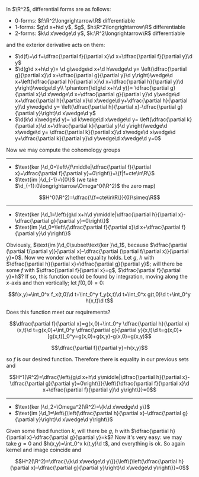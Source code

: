 In $\R^2$, differential forms are as follows:

<ul>
  <li>0-forms: $f:\R^2\longrightarrow\R$ differentiable</li>
  <li>1-forms: $g\d x+h\d y$, $g$, $h:\R^2\longrightarrow\R$ differentiable</li>
  <li>2-forms: $k\d x\wedge\d y$, $k:\R^2\longrightarrow\R$ differentiable</li>
</ul>

and the exterior derivative acts on them:

<ul>
  <li>$\d(f)=\d f=\dfrac{\partial f}{\partial x}\d x+\dfrac{\partial f}{\partial y}\d y$</li>
  <li>$\d(g\d x+h\d y)=
    \d g\wedge\d x+\d h\wedge\d y=
    \left(\dfrac{\partial g}{\partial x}\d x+\dfrac{\partial g}{\partial y}\d y\right)\wedge\d x+\left(\dfrac{\partial h}{\partial x}\d x+\dfrac{\partial h}{\partial y}\d y\right)\wedge\d y\\ \phantom{\d(g\d x+h\d y)}=
    \dfrac{\partial g}{\partial x}\d x\wedge\d x+\dfrac{\partial g}{\partial y}\d y\wedge\d x+\dfrac{\partial h}{\partial x}\d x\wedge\d y+\dfrac{\partial h}{\partial y}\d y\wedge\d y=
    \left(\dfrac{\partial h}{\partial x}-\dfrac{\partial g}{\partial y}\right)\d x\wedge\d y$</li>
  <li>$\d(k\d x\wedge\d y)=
    \d k\wedge\d x\wedge\d y=
    \left(\dfrac{\partial k}{\partial x}\d x+\dfrac{\partial k}{\partial y}\d y\right)\wedge\d x\wedge\d y=
    \dfrac{\partial k}{\partial x}\d x\wedge\d x\wedge\d y+\dfrac{\partial k}{\partial y}\d y\wedge\d x\wedge\d y=0$</li>
</ul>

Now we may compute the cohomology groups

---

<ul>
  <li>$\text{ker }\d_0=\left\{f\middle|\dfrac{\partial f}{\partial x}=\dfrac{\partial f}{\partial y}=0\right\}=\{f|f=cte\in\R\}$</li>
  <li>$\text{im }\d_{-1}=\{0\}$ (we take $\d_{-1}:0\longrightarrow\Omega^0(\R^2)$ the zero map)</li>
</ul>

$$H^0(\R^2)=\dfrac{\{f=cte\in\R\}}{0}\simeq\R$$

---

<ul>
  <li>$\text{ker }\d_1=\left\{g\d x+h\d y\middle|\dfrac{\partial h}{\partial x}-\dfrac{\partial g}{\partial y}=0\right\}$</li>
  <li>$\text{im }\d_0=\left\{\dfrac{\partial f}{\partial x}\d x+\dfrac{\partial f}{\partial y}\d y\right\}$</li>
</ul>

Obviously, $\text{im }\d_0\subset\text{ker }\d_1$, because $\dfrac{\partial (\partial f/\partial y)}{\partial x}-\dfrac{\partial (\partial f/\partial x)}{\partial y}=0$. Now we wonder whether equality holds. Let $g$, $h$ with $\dfrac{\partial h}{\partial x}=\dfrac{\partial g}{\partial y}$; will there be some $f$ with $\dfrac{\partial f}{\partial x}=g$, $\dfrac{\partial f}{\partial y}=h$? If so, this function could be found by integration, moving along the $x$-axis and then vertically; let $f(0,0)=0$: 

$$f(x,y)=\int_0^x f_x(t,0)\d t+\int_0^y f_y(x,t)\d t=\int_0^x g(t,0)\d t+\int_0^y h(x,t)\d t$$

Does this function meet our requirements? 

$$\dfrac{\partial f}{\partial x}=g(x,0)+\int_0^y \dfrac{\partial h}{\partial x}(x,t)\d t=g(x,0)+\int_0^y \dfrac{\partial g}{\partial y}(x,t)\d t=g(x,0)+ [g(x,t)]_0^y=g(x,0)+g(x,y)-g(x,0)=g(x,y)$$ 

$$\dfrac{\partial f}{\partial y}=h(x,y)$$  

so $f$ is our desired function. Therefore there is equality in our previous sets and

$$H^1(\R^2)=\dfrac{\left\{g\d x+h\d y\middle|\dfrac{\partial h}{\partial x}-\dfrac{\partial g}{\partial y}=0\right\}}{\left\{\dfrac{\partial f}{\partial x}\d x+\dfrac{\partial f}{\partial y}\d y\right\}}=0$$

---

<ul>
  <li>$\text{ker }\d_2=\Omega^2(\R^2)=\{k\d x\wedge\d y\}$</li>
  <li>$\text{im }\d_1=\left\{\left(\dfrac{\partial h}{\partial x}-\dfrac{\partial g}{\partial y}\right)\d x\wedge\d y\right\}$</li>
</ul>

Given some fixed function $k$, will there be $g$, $h$ with $\dfrac{\partial h}{\partial x}-\dfrac{\partial g}{\partial y}=k$? Now it's very easy: we may take $g=0$ and $h(x,y)=\int_0^x k(t,y)\d t$, and everything is ok. So again kernel and image coincide and

$$H^2(\R^2)=\dfrac{\{k\d x\wedge\d y\}}{\left\{\left(\dfrac{\partial h}{\partial x}-\dfrac{\partial g}{\partial y}\right)\d x\wedge\d y\right\}}=0$$